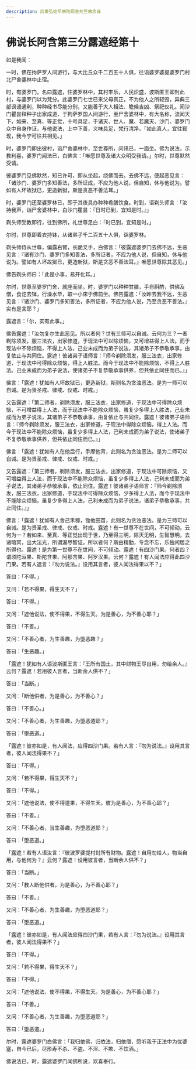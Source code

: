 ```yaml
---
description: 后秦弘始年佛陀耶舍共竺佛念译
---
```


# 佛说长阿含第三分露遮经第十

如是我闻：

一时，佛在拘萨罗人间游行，与大比丘众千二百五十人俱，往诣婆罗婆提婆罗门村北尸舍婆林中止宿。

时，有婆罗门，名曰露遮，住婆罗林中，其村丰乐，人民炽盛，波斯匿王即封此村，与婆罗门以为梵分。此婆罗门七世已来父母真正，不为他人之所轻毁，异典三部讽诵通利，种种经书尽能分别，又能善于大人相法、瞻候吉凶、祭祀仪礼。闻沙门瞿昙释种子出家成道，于拘萨罗国人间游行，至尸舍婆林中，有大名称，流闻天下，如来、至真、等正觉，十号具足，于诸天、世人、魔、若魔天、沙门、婆罗门众中自身作证，与他说法，上中下善，义味具足，梵行清净。「如此真人，宜往觐现，我今宁可往共相见。」

时，婆罗门即出彼村，诣尸舍婆林中，至世尊所，问讯已，一面坐。佛为说法，示教利喜，婆罗门闻法已，白佛言：「唯愿世尊及诸大众明受我请。」尔时，世尊默然受请。

彼婆罗门见佛默然，知已许可，即从坐起，绕佛而去。去佛不远，便起恶见言：「诸沙门、婆罗门多知善法，多所证成，不应为他人说，但自知，休与他说为。譬如有人坏故狱已，更造新狱，斯是贪恶不善法耳。」

时，婆罗门还至婆罗林已，即于其夜具办种种肴膳饮食。时到，语剃头师言：「汝持我声，诣尸舍婆林中，白沙门瞿昙：『日时已到，宜知是时。』」

剃头师受教即行，往到佛所，礼世尊足白：「时已到，宜知是时。」

尔时，世尊即着衣持钵，从诸弟子千二百五十人俱，诣婆罗林。

剃头师侍从世尊，偏露右臂，长跪叉手，白佛言：「彼露遮婆罗门去佛不远，生恶见言：『诸有沙门、婆罗门多知善法，多所证者，不应为他人说，但自知，休与他说为。譬如有人坏故狱已，更造新狱，斯是贪恶不善法耳。』唯愿世尊除其恶见。」

佛告剃头师曰：「此是小事，易开化耳。」

尔时，世尊至婆罗门舍，就座而坐。时，婆罗门以种种甘膳，手自斟酌，供佛及僧，食讫去钵，行澡水毕，取一小床于佛前坐。佛告露遮：「汝昨去我不远，生恶见言：『诸沙门、婆罗门多知善法，多所证者，不应为他人说，乃至贪恶不善法。』实有是言耶？」

露遮言：「尔，实有此事。」

佛告露遮：「汝勿复尔生此恶见。所以者何？世有三师可以自诫。云何为三？一者剃除须发，服三法衣，出家修道，于现法中可以除烦恼，又可增益得上人法。而于现法中不除烦恼，不得上人法，己业未成而为弟子说法，其诸弟子不恭敬承事，由复依止与共同住。露遮！彼诸弟子语师言：『师今剃除须发，服三法衣，出家修道，于现法中可得除众烦恼，得上人胜法。而今于现法中不能除烦恼，不得上人胜法。己业未成而为弟子说法，使诸弟子不复恭敬承事供养，但共依止同住而已。』」

佛言：「露遮！犹如有人坏故狱已，更造新狱，斯则名为贪浊恶法。是为一师可以自诫。是为贤圣戒、律戒、仪戒、时戒。」

又告露遮：「第二师者，剃除须发，服三法衣，出家修道，于现法中可得除众烦恼，不可增益得上人法，而于现法中不能除众烦恼，虽复少多得上人胜法，己业未成而为弟子说法，其诸弟子不恭敬承事，由复依止与共同住。露遮！彼诸弟子语师言：『师今剃除须发，服三法衣，出家修道，于现法中得除众烦恼，得上人法。而今于现法中不能除众烦恼，虽复少多得上人法，己利未成而为弟子说法，使诸弟子不复恭敬承事供养，但共依止同住而已。』」

佛言：「露遮！犹如有人在他后行，手摩他背，此则名为贪浊恶法。是为二师可以自诫。是为贤圣戒、律戒、仪戒、时戒。」

又告露遮：「第三师者，剃除须发，服三法衣，出家修道，于现法中可除烦恼，又可增益得上人法，而于现法中不能除众烦恼，虽复少多得上人法，己利未成而为弟子说法，其诸弟子恭敬承事，依止同住。露遮！彼诸弟子语师言：『师今剃除须发，服三法衣，出家修道，于现法中可得除众烦恼，少多得上人法，而今于现法中不能除众烦恼，虽复少多得上人法，己利未成而为弟子说法，诸弟子恭敬承事，共止同住。』」

佛言：「露遮！犹如有人舍己禾稼，锄他田苗，此则名为贪浊恶法。是为三师可以自诫。是为贤圣戒、律戒、仪戒、时戒。露遮！有一世尊不在世间，不可倾动，云何为一？若如来、至真、等正觉出现于世，乃至得三明，除灭无明，生智慧明，去诸暗冥，出大法光，所谓漏尽智证。所以者何？斯由精勤，专念不忘，乐独闲居之所得也。露遮！是为第一世尊不在世间，不可倾动。露遮！有四沙门果。何者四？谓须陀洹果、斯陀含果、阿那含果、阿罗汉果。云何？露遮！有人闻法应得此四沙门果。若有人遮言：『勿为说法。』设用其言者，彼人闻法得果以不？」

答曰：「不得。」

又问：「若不得果，得生天不？」

答曰：「不得。」

又问：「遮他说法，使不得果，不得生天。为是善心，为不善心耶？」

答曰：「不善。」

又问：「不善心者，为生善趣，为堕恶趣？」

答曰：「生恶趣。」

「露遮！犹如有人语波斯匿王言：『王所有国土，其中财物王尽自用，勿给余人。』云何？露遮！若用彼人言者，当断余人供不？」

答曰：「当断。」

又问：「断他供者，为是善心，为不善心？」

答曰：「不善心。」

又问：「不善心者，为生善趣，为堕恶道耶？」

答曰：「堕恶道。」

「露遮！彼亦如是，有人闻法，应得四沙门果。若有人言：『勿为说法。』设用其言者，彼人闻法得果不？」

答曰：「不得。」

又问：「若不得果，得生天不？」

答曰：「不得。」

又问：「遮他说法，使不得道果，不得生天。彼为是善心，为不善心耶？」

答曰：「不善。」

又问：「不善心者，当生善趣，为堕恶道耶？」

答曰：「堕恶道。」

「露遮！若有人语汝言：『彼波罗婆提村封所有财物。露遮！自用勿给人，物当自用，与他何为？』云何？露遮！设用彼言者，当断余人供不？」

答曰：「当断。」

又问：「教人断他供者，为是善心，为不善心耶？」

答曰：「不善。」

又问：「不善心者，为生善趣，为堕恶道耶？」

答曰：「堕恶道。」

「露遮！彼亦如是，有人闻法应得四沙门果，若有人言：『勿为说法。』设用其言者，彼人闻法得果不？」

答曰：「不得。」

又问：「若不得果，得生天不？」

答曰：「不得。」

又问：「遮他说法，使不得果，不得生天。为是善心，为不善心耶？」

答曰：「不善。」

又问：「不善心者，为生善趣，为堕恶道耶？」

答曰：「堕恶道。」

尔时，露遮婆罗门白佛言：「我归依佛，归依法，归依僧，愿听我于正法中为优婆塞，自今已后，尽形寿不杀、不盗、不淫、不欺、不饮酒。」

佛说法已，时，露遮婆罗门闻佛所说，欢喜奉行。
